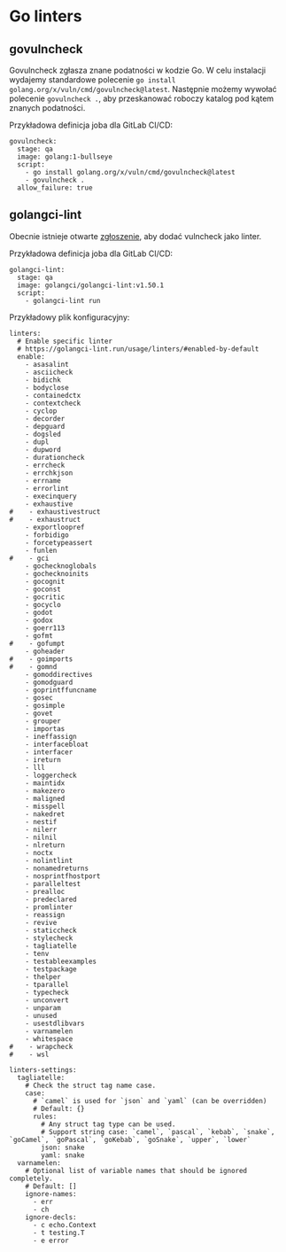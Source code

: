 # Go linters

## govulncheck

Govulncheck zgłasza znane podatności w kodzie Go.
W celu instalacji wydajemy standardowe polecenie `go install golang.org/x/vuln/cmd/govulncheck@latest`.
Następnie możemy wywołać polecenie `govulncheck .`, aby przeskanować roboczy katalog pod kątem znanych podatności.

Przykładowa definicja joba dla GitLab CI/CD:

```
govulncheck:
  stage: qa
  image: golang:1-bullseye
  script:
    - go install golang.org/x/vuln/cmd/govulncheck@latest
    - govulncheck .
  allow_failure: true
```

## golangci-lint

Obecnie istnieje otwarte [zgłoszenie](https://github.com/golangci/golangci-lint/issues/3094), aby dodać vulncheck jako linter.

Przykładowa definicja joba dla GitLab CI/CD:

```
golangci-lint:
  stage: qa
  image: golangci/golangci-lint:v1.50.1
  script:
    - golangci-lint run
```

Przykładowy plik konfiguracyjny:

```
linters:
  # Enable specific linter
  # https://golangci-lint.run/usage/linters/#enabled-by-default
  enable:
    - asasalint
    - asciicheck
    - bidichk
    - bodyclose
    - containedctx
    - contextcheck
    - cyclop
    - decorder
    - depguard
    - dogsled
    - dupl
    - dupword
    - durationcheck
    - errcheck
    - errchkjson
    - errname
    - errorlint
    - execinquery
    - exhaustive
#    - exhaustivestruct
#    - exhaustruct
    - exportloopref
    - forbidigo
    - forcetypeassert
    - funlen
#    - gci
    - gochecknoglobals
    - gochecknoinits
    - gocognit
    - goconst
    - gocritic
    - gocyclo
    - godot
    - godox
    - goerr113
    - gofmt
#    - gofumpt
    - goheader
#    - goimports
#    - gomnd
    - gomoddirectives
    - gomodguard
    - goprintffuncname
    - gosec
    - gosimple
    - govet
    - grouper
    - importas
    - ineffassign
    - interfacebloat
    - interfacer
    - ireturn
    - lll
    - loggercheck
    - maintidx
    - makezero
    - maligned
    - misspell
    - nakedret
    - nestif
    - nilerr
    - nilnil
    - nlreturn
    - noctx
    - nolintlint
    - nonamedreturns
    - nosprintfhostport
    - paralleltest
    - prealloc
    - predeclared
    - promlinter
    - reassign
    - revive
    - staticcheck
    - stylecheck
    - tagliatelle
    - tenv
    - testableexamples
    - testpackage
    - thelper
    - tparallel
    - typecheck
    - unconvert
    - unparam
    - unused
    - usestdlibvars
    - varnamelen
    - whitespace
#    - wrapcheck
#    - wsl

linters-settings:
  tagliatelle:
    # Check the struct tag name case.
    case:
      # `camel` is used for `json` and `yaml` (can be overridden)
      # Default: {}
      rules:
        # Any struct tag type can be used.
        # Support string case: `camel`, `pascal`, `kebab`, `snake`, `goCamel`, `goPascal`, `goKebab`, `goSnake`, `upper`, `lower`
        json: snake
        yaml: snake
  varnamelen:
    # Optional list of variable names that should be ignored completely.
    # Default: []
    ignore-names:
      - err
      - ch
    ignore-decls:
      - c echo.Context
      - t testing.T
      - e error
```
